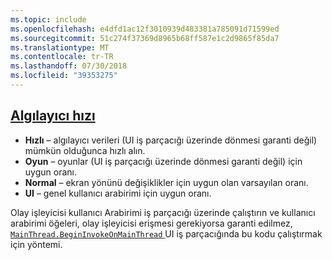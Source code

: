 ```yaml
---
ms.topic: include
ms.openlocfilehash: e4dfd1ac12f3010939d483381a785091d71599ed
ms.sourcegitcommit: 51c274f37369d8965b68ff587e1c2d9865f85da7
ms.translationtype: MT
ms.contentlocale: tr-TR
ms.lasthandoff: 07/30/2018
ms.locfileid: "39353275"
---
```

## <a name="sensor-speedxrefxamarinessentialssensorspeed"></a>[Algılayıcı hızı](xref:Xamarin.Essentials.SensorSpeed)

- **Hızlı** – algılayıcı verileri (UI iş parçacığı üzerinde dönmesi garanti değil) mümkün olduğunca hızlı alın.
- **Oyun** – oyunlar (UI iş parçacığı üzerinde dönmesi garanti değil) için uygun oranı.
- **Normal** – ekran yönünü değişiklikler için uygun olan varsayılan oranı.
- **UI** – genel kullanıcı arabirimi için uygun oranı.

Olay işleyicisi kullanıcı Arabirimi iş parçacığı üzerinde çalıştırın ve kullanıcı arabirimi öğeleri, olay işleyicisi erişmesi gerekiyorsa garanti edilmez, [ `MainThread.BeginInvokeOnMainThread` ](~/essentials/main-thread.md) UI iş parçacığında bu kodu çalıştırmak için yöntemi.